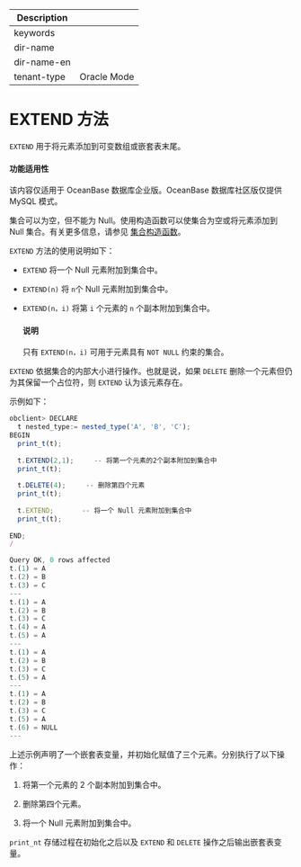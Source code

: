 | Description   |                 |
|---------------|-----------------|
| keywords      |                 |
| dir-name      |                 |
| dir-name-en   |                 |
| tenant-type   | Oracle Mode     |

# EXTEND 方法

`EXTEND` 用于将元素添加到可变数组或嵌套表末尾。

  <main id="notice" >
    <h4>功能适用性</h4>
    <p>该内容仅适用于 OceanBase 数据库企业版。OceanBase 数据库社区版仅提供 MySQL 模式。</p>
  </main>

集合可以为空，但不能为 Null。使用构造函数可以使集合为空或将元素添加到 Null 集合。有关更多信息，请参见 [集合构造函数](../600.collection-constructor-oracle.md)。

`EXTEND` 方法的使用说明如下：

* `EXTEND` 将一个 Null 元素附加到集合中。

* `EXTEND(n)` 将 `n`个 Null 元素附加到集合中。

  

* `EXTEND(n，i)` 将第 `i` 个元素的 `n` 个副本附加到集合中。

  



  <main id="notice" type='explain'>
    <h4>说明</h4>
    <p>只有 <code>EXTEND(n，i)</code> 可用于元素具有 <code>NOT NULL</code> 约束的集合。</p>
  </main>

`EXTEND` 依据集合的内部大小进行操作。也就是说，如果 `DELETE` 删除一个元素但仍为其保留一个占位符，则 `EXTEND` 认为该元素存在。

示例如下：

```javascript
obclient> DECLARE
  t nested_type:= nested_type('A', 'B', 'C');
BEGIN 
  print_t(t);
 
  t.EXTEND(2,1);     -- 将第一个元素的2个副本附加到集合中
  print_t(t);
  
  t.DELETE(4);     -- 删除第四个元素
  print_t(t);
 
  t.EXTEND;       -- 将一个 Null 元素附加到集合中
  print_t(t);
 
END;
/

Query OK, 0 rows affected 
t.(1) = A
t.(2) = B
t.(3) = C
---
t.(1) = A
t.(2) = B
t.(3) = C
t.(4) = A
t.(5) = A
---
t.(1) = A
t.(2) = B
t.(3) = C
t.(5) = A
---
t.(1) = A
t.(2) = B
t.(3) = C
t.(5) = A
t.(6) = NULL
---
```



上述示例声明了一个嵌套表变量，并初始化赋值了三个元素。分别执行了以下操作：

1. 将第一个元素的 2 个副本附加到集合中。

   

2. 删除第四个元素。

   

3. 将一个 Null 元素附加到集合中。

   




`print_nt` 存储过程在初始化之后以及 `EXTEND` 和 `DELETE` 操作之后输出嵌套表变量。
